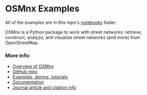 # OSMnx Examples

All of the examples are in this repo's [notebooks](notebooks) folder.

OSMnx is a Python package to work with street networks: retrieve, construct,
analyze, and visualize street networks (and more) from OpenStreetMap.

### More info:
  - [Overview of OSMnx](http://geoffboeing.com/2016/11/osmnx-python-street-networks/)
  - [GitHub repo](https://github.com/gboeing/osmnx)
  - [Examples, demos, tutorials](https://github.com/gboeing/osmnx-examples)
  - [Documentation](https://osmnx.readthedocs.io/en/stable/)
  - [Journal article and citation info](http://geoffboeing.com/publications/osmnx-complex-street-networks/)
